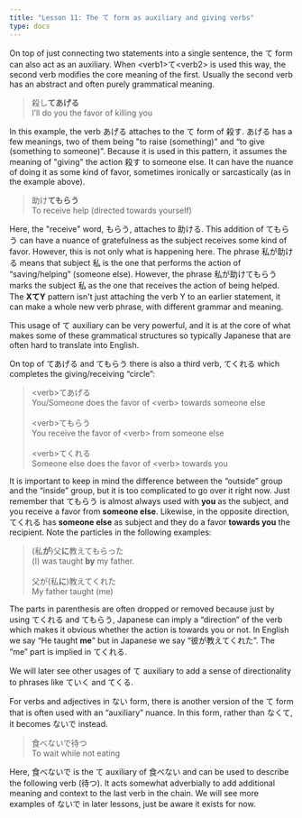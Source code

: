 ```yaml
---
title: "Lesson 11: The て form as auxiliary and giving verbs"
type: docs
---
```



On top of just connecting two statements into a single sentence, the て form can also act as an auxiliary. When \<verb1\>て\<verb2\> is used this way, the second verb modifies the core meaning of the first. Usually the second verb has an abstract and often purely grammatical meaning. 

> 殺し<b>てあげる</b><br>
> I’ll do you the favor of killing you<br>


In this example, the verb あげる attaches to the て form of 殺す. あげる has a few meanings, two of them being "to raise (something)" and “to give (something to someone)”. Because it is used in this pattern, it assumes the meaning of "giving" the action 殺す to someone else. It can have the nuance of doing it as some kind of favor, sometimes ironically or sarcastically (as in the example above).

> 助け<b>てもらう</b><br>
> To receive help (directed towards yourself)


Here, the "receive" word, もらう, attaches to 助ける. This addition of てもらう can have a nuance of gratefulness as the subject receives some kind of favor. However, this is not only what is happening here. The phrase 私が助ける means that subject 私 is the one that performs the action of “saving/helping” (someone else). However, the phrase 私が助けてもらう marks the subject 私 as the one that receives the action of being helped. The **XてY** pattern isn't just attaching the verb Y to an earlier statement, it can make a whole new verb phrase, with different grammar and meaning.

This usage of て auxiliary can be very powerful, and it is at the core of what makes some of these grammatical structures so typically Japanese that are often hard to translate into English.

On top of てあげる and てもらう there is also a third verb, てくれる which completes the giving/receiving “circle”:

> &lt;verb&gt;てあげる<br>
> You/Someone does the favor of &lt;verb&gt; towards someone else<br>
> <br>
> &lt;verb&gt;てもらう<br>
> You receive the favor of &lt;verb&gt; from someone else<br>
> <br>
> &lt;verb&gt;てくれる<br>
> Someone else does the favor of &lt;verb&gt; towards you


It is important to keep in mind the difference between the “outside” group and the “inside” group, but it is too complicated to go over it right now. Just remember that てもらう is almost always used with **you** as the subject, and you receive a favor from **someone else**. Likewise, in the opposite direction, てくれる has **someone else** as subject and they do a favor **towards you** the recipient. Note the particles in the following examples:

> (私<b>が</b>)父<b>に</b>教えてもらった<br>
> (I) was taught <b>by</b> my father.<br>
> <br>
> 父が(私<b>に</b>)教えてくれた<br>
> My father taught (me)


The parts in parenthesis are often dropped or removed because just by using てくれる and てもらう, Japanese can imply a “direction” of the verb which makes it obvious whether the action is towards you or not. In English we say “He taught **me**” but in Japanese we say “彼が教えてくれた”. The “me” part is implied in てくれる. 

We will later see other usages of て auxiliary to add a sense of directionality to phrases like ていく and てくる. 

For verbs and adjectives in ない form, there is another version of the て form that is often used with an “auxiliary” nuance. In this form, rather than なくて, it becomes ないで instead.

> 食べないで待つ<br>
> To wait while not eating

Here, 食べないで is the て auxiliary of 食べない and can be used to describe the following verb (待つ). It acts somewhat adverbially to add additional meaning and context to the last verb in the chain. We will see more examples of ないで in later lessons, just be aware it exists for now.   
